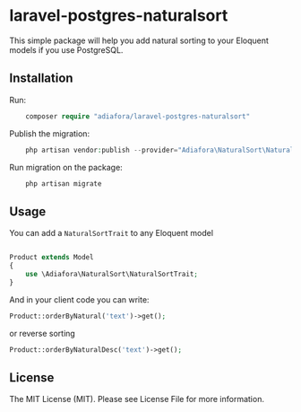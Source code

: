laravel-postgres-naturalsort
=======================================

This simple package will help you add natural sorting to your Eloquent models if you use PostgreSQL.

Installation
-----------------------------------

Run:

```php
    composer require "adiafora/laravel-postgres-naturalsort"
```

Publish the migration:

```php
    php artisan vendor:publish --provider="Adiafora\NaturalSort\NaturalSortServiceProvider"
```


Run migration on the package:

```php
    php artisan migrate
```


Usage
-----------------------------------

You can add a `NaturalSortTrait` to any Eloquent model

```php

Product extends Model
{
    use \Adiafora\NaturalSort\NaturalSortTrait;
}

```

And in your client code you can write:

```php
Product::orderByNatural('text')->get();
```

or reverse sorting

```php
Product::orderByNaturalDesc('text')->get();
```


License
-----------------------------------

The MIT License (MIT). Please see License File for more information.
